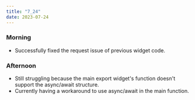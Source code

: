 ```yaml
---
title: "7_24"
date: 2023-07-24
---
```


### Morning
 - Successfully fixed the request issue of previous widget code.
 
### Afternoon
 - Still struggling because the main export widget's function doesn't support the async/await structure.
 - Currently having a workaround to use async/await in the main function.